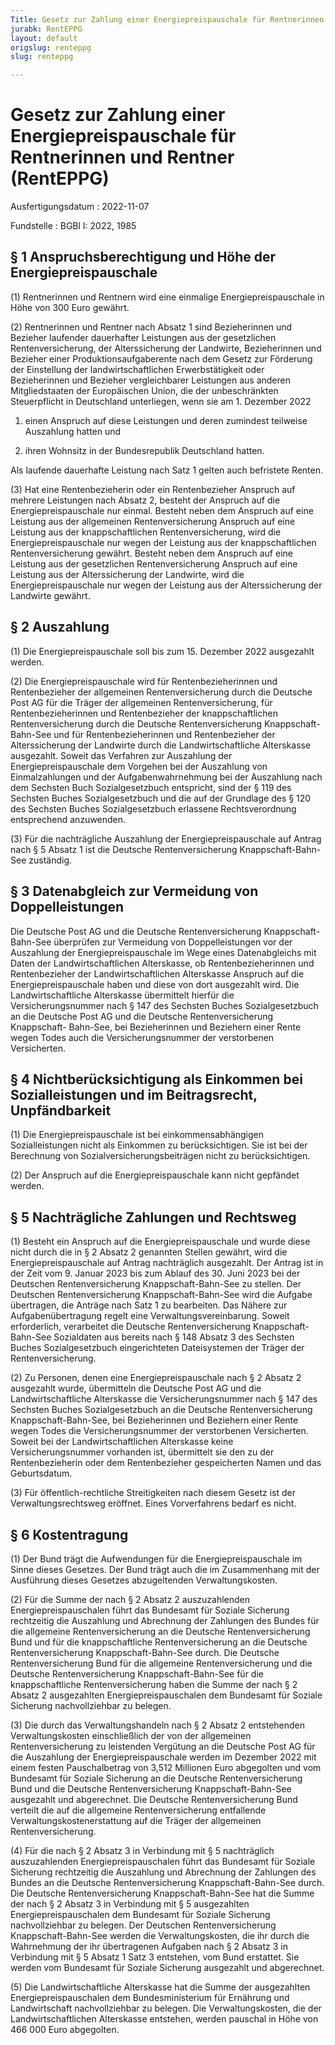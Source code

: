 ```yaml
---
Title: Gesetz zur Zahlung einer Energiepreispauschale für Rentnerinnen und Rentner
jurabk: RentEPPG
layout: default
origslug: renteppg
slug: renteppg

---
```


# Gesetz zur Zahlung einer Energiepreispauschale für Rentnerinnen und Rentner (RentEPPG)

Ausfertigungsdatum
:   2022-11-07

Fundstelle
:   BGBl I: 2022, 1985


## § 1 Anspruchsberechtigung und Höhe der Energiepreispauschale

(1) Rentnerinnen und Rentnern wird eine einmalige
Energiepreispauschale in Höhe von 300 Euro gewährt.

(2) Rentnerinnen und Rentner nach Absatz 1 sind Bezieherinnen und
Bezieher laufender dauerhafter Leistungen aus der gesetzlichen
Rentenversicherung, der Alterssicherung der Landwirte, Bezieherinnen
und Bezieher einer Produktionsaufgaberente nach dem Gesetz zur
Förderung der Einstellung der landwirtschaftlichen Erwerbstätigkeit
oder Bezieherinnen und Bezieher vergleichbarer Leistungen aus anderen
Mitgliedstaaten der Europäischen Union, die der unbeschränkten
Steuerpflicht in Deutschland unterliegen, wenn sie am 1. Dezember 2022

1.  einen Anspruch auf diese Leistungen und deren zumindest teilweise
    Auszahlung hatten und


2.  ihren Wohnsitz in der Bundesrepublik Deutschland hatten.



Als laufende dauerhafte Leistung nach Satz 1 gelten auch befristete
Renten.

(3) Hat eine Rentenbezieherin oder ein Rentenbezieher Anspruch auf
mehrere Leistungen nach Absatz 2, besteht der Anspruch auf die
Energiepreispauschale nur einmal. Besteht neben dem Anspruch auf eine
Leistung aus der allgemeinen Rentenversicherung Anspruch auf eine
Leistung aus der knappschaftlichen Rentenversicherung, wird die
Energiepreispauschale nur wegen der Leistung aus der knappschaftlichen
Rentenversicherung gewährt. Besteht neben dem Anspruch auf eine
Leistung aus der gesetzlichen Rentenversicherung Anspruch auf eine
Leistung aus der Alterssicherung der Landwirte, wird die
Energiepreispauschale nur wegen der Leistung aus der Alterssicherung
der Landwirte gewährt.


## § 2 Auszahlung

(1) Die Energiepreispauschale soll bis zum 15. Dezember 2022
ausgezahlt werden.

(2) Die Energiepreispauschale wird für Rentenbezieherinnen und
Rentenbezieher der allgemeinen Rentenversicherung durch die Deutsche
Post AG für die Träger der allgemeinen Rentenversicherung, für
Rentenbezieherinnen und Rentenbezieher der knappschaftlichen
Rentenversicherung durch die Deutsche Rentenversicherung Knappschaft-
Bahn-See und für Rentenbezieherinnen und Rentenbezieher der
Alterssicherung der Landwirte durch die Landwirtschaftliche
Alterskasse ausgezahlt. Soweit das Verfahren zur Auszahlung der
Energiepreispauschale dem Vorgehen bei der Auszahlung von
Einmalzahlungen und der Aufgabenwahrnehmung bei der Auszahlung nach
dem Sechsten Buch Sozialgesetzbuch entspricht, sind der § 119 des
Sechsten Buches Sozialgesetzbuch und die auf der Grundlage des § 120
des Sechsten Buches Sozialgesetzbuch erlassene Rechtsverordnung
entsprechend anzuwenden.

(3) Für die nachträgliche Auszahlung der Energiepreispauschale auf
Antrag nach § 5 Absatz 1 ist die Deutsche Rentenversicherung
Knappschaft-Bahn-See zuständig.


## § 3 Datenabgleich zur Vermeidung von Doppelleistungen

Die Deutsche Post AG und die Deutsche Rentenversicherung Knappschaft-
Bahn-See überprüfen zur Vermeidung von Doppelleistungen vor der
Auszahlung der Energiepreispauschale im Wege eines Datenabgleichs mit
Daten der Landwirtschaftlichen Alterskasse, ob Rentenbezieherinnen und
Rentenbezieher der Landwirtschaftlichen Alterskasse Anspruch auf die
Energiepreispauschale haben und diese von dort ausgezahlt wird. Die
Landwirtschaftliche Alterskasse übermittelt hierfür die
Versicherungsnummer nach § 147 des Sechsten Buches Sozialgesetzbuch an
die Deutsche Post AG und die Deutsche Rentenversicherung Knappschaft-
Bahn-See, bei Bezieherinnen und Beziehern einer Rente wegen Todes auch
die Versicherungsnummer der verstorbenen Versicherten.


## § 4 Nichtberücksichtigung als Einkommen bei Sozialleistungen und im Beitragsrecht, Unpfändbarkeit

(1) Die Energiepreispauschale ist bei einkommensabhängigen
Sozialleistungen nicht als Einkommen zu berücksichtigen. Sie ist bei
der Berechnung von Sozialversicherungsbeiträgen nicht zu
berücksichtigen.

(2) Der Anspruch auf die Energiepreispauschale kann nicht gepfändet
werden.


## § 5 Nachträgliche Zahlungen und Rechtsweg

(1) Besteht ein Anspruch auf die Energiepreispauschale und wurde diese
nicht durch die in § 2 Absatz 2 genannten Stellen gewährt, wird die
Energiepreispauschale auf Antrag nachträglich ausgezahlt. Der Antrag
ist in der Zeit vom 9. Januar 2023 bis zum Ablauf des 30. Juni 2023
bei der Deutschen Rentenversicherung Knappschaft-Bahn-See zu stellen.
Der Deutschen Rentenversicherung Knappschaft-Bahn-See wird die Aufgabe
übertragen, die Anträge nach Satz 1 zu bearbeiten. Das Nähere zur
Aufgabenübertragung regelt eine Verwaltungsvereinbarung. Soweit
erforderlich, verarbeitet die Deutsche Rentenversicherung Knappschaft-
Bahn-See Sozialdaten aus bereits nach § 148 Absatz 3 des Sechsten
Buches Sozialgesetzbuch eingerichteten Dateisystemen der Träger der
Rentenversicherung.

(2) Zu Personen, denen eine Energiepreispauschale nach § 2 Absatz 2
ausgezahlt wurde, übermitteln die Deutsche Post AG und die
Landwirtschaftliche Alterskasse die Versicherungsnummer nach § 147 des
Sechsten Buches Sozialgesetzbuch an die Deutsche Rentenversicherung
Knappschaft-Bahn-See, bei Bezieherinnen und Beziehern einer Rente
wegen Todes die Versicherungsnummer der verstorbenen Versicherten.
Soweit bei der Landwirtschaftlichen Alterskasse keine
Versicherungsnummer vorhanden ist, übermittelt sie den zu der
Rentenbezieherin oder dem Rentenbezieher gespeicherten Namen und das
Geburtsdatum.

(3) Für öffentlich-rechtliche Streitigkeiten nach diesem Gesetz ist
der Verwaltungsrechtsweg eröffnet. Eines Vorverfahrens bedarf es
nicht.


## § 6 Kostentragung

(1) Der Bund trägt die Aufwendungen für die Energiepreispauschale im
Sinne dieses Gesetzes. Der Bund trägt auch die im Zusammenhang mit der
Ausführung dieses Gesetzes abzugeltenden Verwaltungskosten.

(2) Für die Summe der nach § 2 Absatz 2 auszuzahlenden
Energiepreispauschalen führt das Bundesamt für Soziale Sicherung
rechtzeitig die Auszahlung und Abrechnung der Zahlungen des Bundes für
die allgemeine Rentenversicherung an die Deutsche Rentenversicherung
Bund und für die knappschaftliche Rentenversicherung an die Deutsche
Rentenversicherung Knappschaft-Bahn-See durch. Die Deutsche
Rentenversicherung Bund für die allgemeine Rentenversicherung und die
Deutsche Rentenversicherung Knappschaft-Bahn-See für die
knappschaftliche Rentenversicherung haben die Summe der nach § 2
Absatz 2 ausgezahlten Energiepreispauschalen dem Bundesamt für Soziale
Sicherung nachvollziehbar zu belegen.

(3) Die durch das Verwaltungshandeln nach § 2 Absatz 2 entstehenden
Verwaltungskosten einschließlich der von der allgemeinen
Rentenversicherung zu leistenden Vergütung an die Deutsche Post AG für
die Auszahlung der Energiepreispauschale werden im Dezember 2022 mit
einem festen Pauschalbetrag von 3,512 Millionen Euro abgegolten und
vom Bundesamt für Soziale Sicherung an die Deutsche Rentenversicherung
Bund und die Deutsche Rentenversicherung Knappschaft-Bahn-See
ausgezahlt und abgerechnet. Die Deutsche Rentenversicherung Bund
verteilt die auf die allgemeine Rentenversicherung entfallende
Verwaltungskostenerstattung auf die Träger der allgemeinen
Rentenversicherung.

(4) Für die nach § 2 Absatz 3 in Verbindung mit § 5 nachträglich
auszuzahlenden Energiepreispauschalen führt das Bundesamt für Soziale
Sicherung rechtzeitig die Auszahlung und Abrechnung der Zahlungen des
Bundes an die Deutsche Rentenversicherung Knappschaft-Bahn-See durch.
Die Deutsche Rentenversicherung Knappschaft-Bahn-See hat die Summe der
nach § 2 Absatz 3 in Verbindung mit § 5 ausgezahlten
Energiepreispauschalen dem Bundesamt für Soziale Sicherung
nachvollziehbar zu belegen. Der Deutschen Rentenversicherung
Knappschaft-Bahn-See werden die Verwaltungskosten, die ihr durch die
Wahrnehmung der ihr übertragenen Aufgaben nach § 2 Absatz 3 in
Verbindung mit § 5 Absatz 1 Satz 3 entstehen, vom Bund erstattet. Sie
werden vom Bundesamt für Soziale Sicherung ausgezahlt und abgerechnet.

(5) Die Landwirtschaftliche Alterskasse hat die Summe der ausgezahlten
Energiepreispauschalen dem Bundesministerium für Ernährung und
Landwirtschaft nachvollziehbar zu belegen. Die Verwaltungskosten, die
der Landwirtschaftlichen Alterskasse entstehen, werden pauschal in
Höhe von 466 000 Euro abgegolten.

